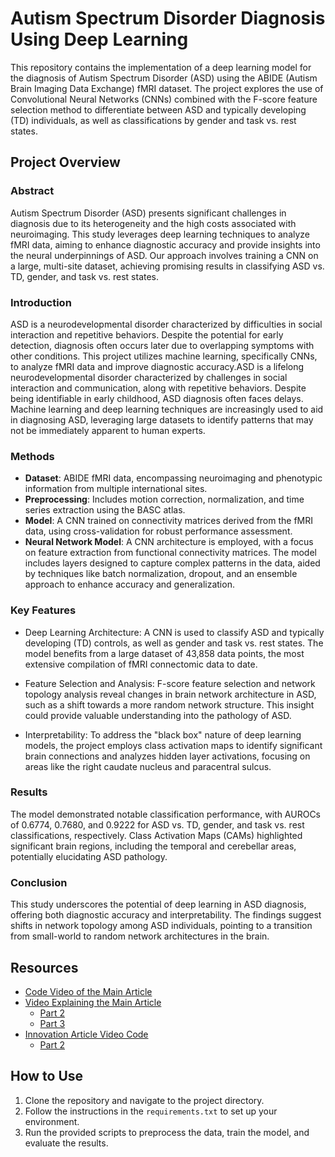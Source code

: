 # Autism Spectrum Disorder Diagnosis Using Deep Learning

This repository contains the implementation of a deep learning model for the diagnosis of Autism Spectrum Disorder (ASD) using the ABIDE (Autism Brain Imaging Data Exchange) fMRI dataset. The project explores the use of Convolutional Neural Networks (CNNs) combined with the F-score feature selection method to differentiate between ASD and typically developing (TD) individuals, as well as classifications by gender and task vs. rest states.

## Project Overview

### Abstract
Autism Spectrum Disorder (ASD) presents significant challenges in diagnosis due to its heterogeneity and the high costs associated with neuroimaging. This study leverages deep learning techniques to analyze fMRI data, aiming to enhance diagnostic accuracy and provide insights into the neural underpinnings of ASD. Our approach involves training a CNN on a large, multi-site dataset, achieving promising results in classifying ASD vs. TD, gender, and task vs. rest states.

### Introduction
ASD is a neurodevelopmental disorder characterized by difficulties in social interaction and repetitive behaviors. Despite the potential for early detection, diagnosis often occurs later due to overlapping symptoms with other conditions. This project utilizes machine learning, specifically CNNs, to analyze fMRI data and improve diagnostic accuracy.ASD is a lifelong neurodevelopmental disorder characterized by challenges in social interaction and communication, along with repetitive behaviors. Despite being identifiable in early childhood, ASD diagnosis often faces delays. Machine learning and deep learning techniques are increasingly used to aid in diagnosing ASD, leveraging large datasets to identify patterns that may not be immediately apparent to human experts.

### Methods
- **Dataset**: ABIDE fMRI data, encompassing neuroimaging and phenotypic information from multiple international sites.
- **Preprocessing**: Includes motion correction, normalization, and time series extraction using the BASC atlas.
- **Model**: A CNN trained on connectivity matrices derived from the fMRI data, using cross-validation for robust performance assessment.
- **Neural Network Model**: A CNN architecture is employed, with a focus on feature extraction from functional connectivity matrices. The model includes layers designed to capture complex patterns in the data, aided by techniques like batch normalization, dropout, and an ensemble approach to enhance accuracy and generalization.


### Key Features
- Deep Learning Architecture: A CNN is used to classify ASD and typically developing (TD) controls, as well as gender and task vs. rest states. The model benefits from a large dataset of 43,858 data points, the most extensive compilation of fMRI connectomic data to date.

- Feature Selection and Analysis: F-score feature selection and network topology analysis reveal changes in brain network architecture in ASD, such as a shift towards a more random network structure. This insight could provide valuable understanding into the pathology of ASD.

- Interpretability: To address the "black box" nature of deep learning models, the project employs class activation maps to identify significant brain connections and analyzes hidden layer activations, focusing on areas like the right caudate nucleus and paracentral sulcus.

### Results
The model demonstrated notable classification performance, with AUROCs of 0.6774, 0.7680, and 0.9222 for ASD vs. TD, gender, and task vs. rest classifications, respectively. Class Activation Maps (CAMs) highlighted significant brain regions, including the temporal and cerebellar areas, potentially elucidating ASD pathology.

### Conclusion
This study underscores the potential of deep learning in ASD diagnosis, offering both diagnostic accuracy and interpretability. The findings suggest shifts in network topology among ASD individuals, pointing to a transition from small-world to random network architectures in the brain.

## Resources

- [Code Video of the Main Article](https://drive.google.com/file/d/1dYn2Rah2hnB5Rux5iL3cWJiYpe362B4D/view?usp=sharing)
- [Video Explaining the Main Article](https://drive.google.com/file/d/1o1buPSPWcbRwMhmvIjydy_cE2ocmR4aH/view?usp=sharing)
  - [Part 2](https://drive.google.com/file/d/1E3ueKz3La5RKwWgz_hMVs-mRWVvSmEYD/view?usp=sharing)
  - [Part 3](https://drive.google.com/file/d/1rwfiV7cbBLoKWSZiWqHWUq6BVMjVAa-r/view?usp=sharing)
- [Innovation Article Video Code](https://drive.google.com/file/d/1a0lesHV6vGTe56Hj80ftZatPQA6vcXip/view?usp=sharing)
  - [Part 2](https://drive.google.com/file/d/1qdqc9ml4HWRo6D-4Bl2ory1-Y1aYAy83/view?usp=sharing)

## How to Use

1. Clone the repository and navigate to the project directory.
2. Follow the instructions in the `requirements.txt` to set up your environment.
3. Run the provided scripts to preprocess the data, train the model, and evaluate the results.
